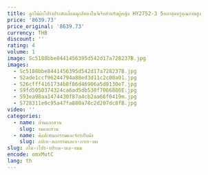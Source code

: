 ```yaml
---
title: ลูกไม้ผ้าโปร่งประดับเลื่อมมุกสีทองไนจีเรียสำหรับผู้หญิง HY2752-3 5หลาสุดหรูคุณภาพสูง
price: '8639.73'
price_original: '8639.73'
currency: THB
discount: ''
rating: 4
volume: 1
image: Sc5188bbe8441456395d542d17a728237B.jpg
images:
  - Sc5188bbe8441456395d542d17a728237B.jpg
  - S2ade1ccf96244794a88ed3d11c2c00a01.jpg
  - S26cfff4161734b8f86d46906a5d8130eT.jpg
  - S9fd5050374324ca6ad5db530f7066886E.jpg
  - S93ea98aa1474430f87a4cb2aa66f0419m.jpg
  - S728311e0c95a47fa880a78c2d207dc8fB.jpg
video: ''
categories:
  - name: บ้านและสวน
    slug: านและสวน
  - name: ศิลปะหัตถกรรมและจักรเย็บผ้า
    slug: ลปะห-ตถกรรมและจ-กรเย-บผ
slug: กไม-าโปร-งประด-บเล-อมม
encode: omxMutC
lang: th
---
```

  